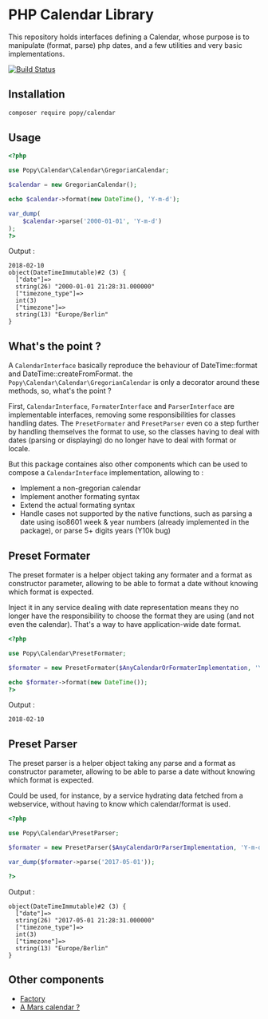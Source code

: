 PHP Calendar Library
====================

This repository holds interfaces defining a Calendar, whose purpose is to
manipulate (format, parse) php dates, and a few utilities and very basic
implementations.

[![Build Status](https://api.travis-ci.org/popy-dev/popy-calendar.svg?branch=master)](https://travis-ci.org/popy-dev/popy-calendar)

Installation
------------

```bash
composer require popy/calendar
```

Usage
-----


```php
<?php

use Popy\Calendar\Calendar\GregorianCalendar;

$calendar = new GregorianCalendar();

echo $calendar->format(new DateTime(), 'Y-m-d');

var_dump(
    $calendar->parse('2000-01-01', 'Y-m-d')
);
?>
```

Output :

```
2018-02-10
object(DateTimeImmutable)#2 (3) {
  ["date"]=>
  string(26) "2000-01-01 21:28:31.000000"
  ["timezone_type"]=>
  int(3)
  ["timezone"]=>
  string(13) "Europe/Berlin"
}

```

What's the point ?
------------------

A ```CalendarInterface``` basically reproduce the behaviour of DateTime::format and
DateTime::createFromFormat. the ```Popy\Calendar\Calendar\GregorianCalendar``` is only a decorator
around these methods, so, what's the point ?

First, ```CalendarInterface```, ```FormaterInterface``` and ```ParserInterface``` are implementable
interfaces, removing some responsibilities for classes handling dates. The ```PresetFormater``` and
```PresetParser``` even co a step further by handling themselves the format to use, so the classes
having to deal with dates (parsing or displaying) do no longer have to deal with format or locale.

But this package containes also other components which can be used to compose a ```CalendarInterface``` 
implementation, allowing to :

* Implement a non-gregorian calendar
* Implement another formating syntax
* Extend the actual formating syntax
* Handle cases not supported by the native functions, such as parsing a date using iso8601 week &
    year numbers (already implemented in the package), or parse 5+ digits years (Y10k bug)

Preset Formater
---------------

The preset formater is a helper object taking any formater and a format as
constructor parameter, allowing to be able to format a date without knowing
which format is expected.

Inject it in any service dealing with date representation means they no longer
have the responsibility to choose the format they are using (and not even the
calendar). That's a way to have application-wide date format.

```php
<?php

use Popy\Calendar\PresetFormater;

$formater = new PresetFormater($AnyCalendarOrFormaterImplementation, 'Y-m-d');

echo $formater->format(new DateTime());
?>
```

Output :

```
2018-02-10

```

Preset Parser
---------------

The preset parser is a helper object taking any parse and a format as
constructor parameter, allowing to be able to parse a date without knowing
which format is expected.

Could be used, for instance, by a service hydrating data fetched from a
webservice, without having to know which calendar/format is used.

```php
<?php

use Popy\Calendar\PresetParser;

$formater = new PresetParser($AnyCalendarOrParserImplementation, 'Y-m-d');

var_dump($formater->parse('2017-05-01'));

?>
```

Output :

```
object(DateTimeImmutable)#2 (3) {
  ["date"]=>
  string(26) "2017-05-01 21:28:31.000000"
  ["timezone_type"]=>
  int(3)
  ["timezone"]=>
  string(13) "Europe/Berlin"
}

```


Other components
----------------

* [Factory](doc/factory.md)
* [A Mars calendar ?](doc/mars.md)
